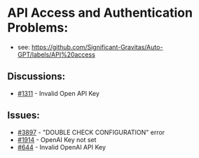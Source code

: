 # API Access and Authentication Problems:
- see: https://github.com/Significant-Gravitas/Auto-GPT/labels/API%20access
## Discussions:
- [#1311][1311] - Invalid Open API Key

## Issues:
- [#3897][3897] - "DOUBLE CHECK CONFIGURATION" error
- [#1914][1914] - OpenAI Key not set
- [#644][644] - Invalid OpenAI API Key

[644]:https://github.com/Significant-Gravitas/Auto-GPT/issues/644
[1311]:https://github.com/Significant-Gravitas/Auto-GPT/discussions/1311
[1914]:https://github.com/Significant-Gravitas/Auto-GPT/issues/1914
[3897]:https://github.com/Significant-Gravitas/Auto-GPT/issues/3897